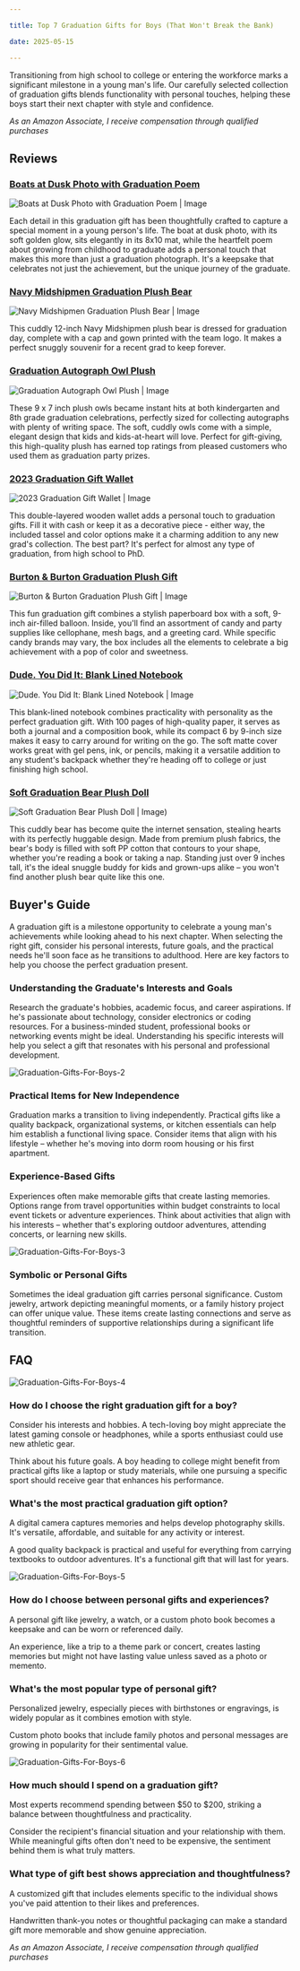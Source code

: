 ```yaml
---

title: Top 7 Graduation Gifts for Boys (That Won't Break the Bank)

date: 2025-05-15

---
```


Transitioning from high school to college or entering the workforce marks a significant milestone in a young man's life. Our carefully selected collection of graduation gifts blends functionality with personal touches, helping these boys start their next chapter with style and confidence. 

*As an Amazon Associate, I receive compensation through qualified purchases*


## Reviews


### [Boats at Dusk Photo with Graduation Poem](https://serp.ly/@bar/amazon/Graduation+Gifts+For+Boys?utm\_term=boats-at-dusk-photo-with-graduation-poem)

![Boats at Dusk Photo with Graduation Poem | Image](https://encrypted-tbn0.gstatic.com/shopping?q=tbn:ANd9GcR008BkQT-n0PvmcFgnEdsam1dlVBIhK1pSei3W4xenSdPTM7E&usqp=CAY)

Each detail in this graduation gift has been thoughtfully crafted to capture a special moment in a young person's life. The boat at dusk photo, with its soft golden glow, sits elegantly in its 8x10 mat, while the heartfelt poem about growing from childhood to graduate adds a personal touch that makes this more than just a graduation photograph. It's a keepsake that celebrates not just the achievement, but the unique journey of the graduate. 


### [Navy Midshipmen Graduation Plush Bear](https://serp.ly/@bar/amazon/Graduation+Gifts+For+Boys?utm\_term=navy-midshipmen-graduation-plush-bear)

![Navy Midshipmen Graduation Plush Bear | Image](https://encrypted-tbn3.gstatic.com/shopping?q=tbn:ANd9GcRoK-2oiQlm8OJhp1T3Y82E7rxngNiu3aW3IzzJfJLIrPFYOroR&usqp=CAY)

This cuddly 12-inch Navy Midshipmen plush bear is dressed for graduation day, complete with a cap and gown printed with the team logo. It makes a perfect snuggly souvenir for a recent grad to keep forever. 


### [Graduation Autograph Owl Plush](https://serp.ly/@bar/amazon/Graduation+Gifts+For+Boys?utm\_term=graduation-autograph-owl-plush)

![Graduation Autograph Owl Plush | Image](https://encrypted-tbn3.gstatic.com/shopping?q=tbn:ANd9GcSY8hvT1gYrWaRs6czpzFrC-HA-WJRKb-aj1BB7ZB7lKJvOnGLOnD-QlRPKQSNRGNcoUQYKnbi7jGMV87F-Jq38ByHX5sjf&usqp=CAY)

These 9 x 7 inch plush owls became instant hits at both kindergarten and 8th grade graduation celebrations, perfectly sized for collecting autographs with plenty of writing space. The soft, cuddly owls come with a simple, elegant design that kids and kids-at-heart will love. Perfect for gift-giving, this high-quality plush has earned top ratings from pleased customers who used them as graduation party prizes. 


### [2023 Graduation Gift Wallet](https://serp.ly/@bar/amazon/Graduation+Gifts+For+Boys?utm\_term=2023-graduation-gift-wallet)

![2023 Graduation Gift Wallet | Image](https://encrypted-tbn2.gstatic.com/shopping?q=tbn:ANd9GcQTZtThtHySFlHpjqfLNmaTc-1AQV-xbRHx9\_npFwO3wQ\_s3dpWhQbbW5a-rhdweWjMc3z\_6TAQcNbW0PR\_GmygE\_bF31t4&usqp=CAY)

This double-layered wooden wallet adds a personal touch to graduation gifts. Fill it with cash or keep it as a decorative piece - either way, the included tassel and color options make it a charming addition to any new grad's collection. The best part? It's perfect for almost any type of graduation, from high school to PhD. 


### [Burton & Burton Graduation Plush Gift](https://serp.ly/@bar/amazon/Graduation+Gifts+For+Boys?utm\_term=burton-burton-graduation-plush-gift)

![Burton & Burton Graduation Plush Gift | Image](https://encrypted-tbn1.gstatic.com/shopping?q=tbn:ANd9GcSdABCMIQBDBbf6jFEnlZrVMpweywgAzgG-VCx\_9reV2eJdy1dypCPriEfISOeMUrMJ16MQB7I-JzJ\_ZhsJjQnPHF0dDjY9Bg&usqp=CAY)

This fun graduation gift combines a stylish paperboard box with a soft, 9-inch air-filled balloon. Inside, you'll find an assortment of candy and party supplies like cellophane, mesh bags, and a greeting card. While specific candy brands may vary, the box includes all the elements to celebrate a big achievement with a pop of color and sweetness. 


### [Dude. You Did It: Blank Lined Notebook](https://serp.ly/@bar/amazon/Graduation+Gifts+For+Boys?utm\_term=dude-you-did-it-blank-lined-notebook)

![Dude. You Did It: Blank Lined Notebook | Image](https://encrypted-tbn1.gstatic.com/shopping?q=tbn:ANd9GcSOmvlizXoI1TAepkmKpLtwJ6E9vWkOUL06ppvuqZwLgQbZOzky3g73Adw6BzVBHI4tG7FVKd3vWfi4\_zwpL-hfJuaL4Q3cvA&usqp=CAY)

This blank-lined notebook combines practicality with personality as the perfect graduation gift. With 100 pages of high-quality paper, it serves as both a journal and a composition book, while its compact 6 by 9-inch size makes it easy to carry around for writing on the go. The soft matte cover works great with gel pens, ink, or pencils, making it a versatile addition to any student's backpack whether they're heading off to college or just finishing high school. 


### [Soft Graduation Bear Plush Doll](https://serp.ly/@bar/amazon/Graduation+Gifts+For+Boys?utm\_term=soft-graduation-bear-plush-doll)

![Soft Graduation Bear Plush Doll | Image](https://encrypted-tbn2.gstatic.com/shopping?q=tbn:ANd9GcTEB2rUztbVRHVI3Yi8AK4NRRni\_SMcY3IQT57-tAZdteYMWevsqfvJxL70cXj2h1R0d0CSyzpv6m7NrQhszMSJMXxSVJel8g&usqp=CAY))

This cuddly bear has become quite the internet sensation, stealing hearts with its perfectly huggable design. Made from premium plush fabrics, the bear's body is filled with soft PP cotton that contours to your shape, whether you're reading a book or taking a nap. Standing just over 9 inches tall, it's the ideal snuggle buddy for kids and grown-ups alike – you won't find another plush bear quite like this one. 


## Buyer's Guide

A graduation gift is a milestone opportunity to celebrate a young man's achievements while looking ahead to his next chapter. When selecting the right gift, consider his personal interests, future goals, and the practical needs he'll soon face as he transitions to adulthood. Here are key factors to help you choose the perfect graduation present. 


### Understanding the Graduate's Interests and Goals

Research the graduate's hobbies, academic focus, and career aspirations. If he's passionate about technology, consider electronics or coding resources. For a business-minded student, professional books or networking events might be ideal. Understanding his specific interests will help you select a gift that resonates with his personal and professional development. 

![Graduation-Gifts-For-Boys-2](https://imagedelivery.net/vy2bglCGN6hEeWOnSe2c7A/Graduation-Gifts-For-Boys-2/h=540,fit=pad,background=black)


### Practical Items for New Independence

Graduation marks a transition to living independently. Practical gifts like a quality backpack, organizational systems, or kitchen essentials can help him establish a functional living space. Consider items that align with his lifestyle – whether he's moving into dorm room housing or his first apartment. 


### Experience-Based Gifts

Experiences often make memorable gifts that create lasting memories. Options range from travel opportunities within budget constraints to local event tickets or adventure experiences. Think about activities that align with his interests – whether that's exploring outdoor adventures, attending concerts, or learning new skills. 

![Graduation-Gifts-For-Boys-3](https://imagedelivery.net/vy2bglCGN6hEeWOnSe2c7A/Graduation-Gifts-For-Boys-3/h=540,fit=pad,background=black)


### Symbolic or Personal Gifts

Sometimes the ideal graduation gift carries personal significance. Custom jewelry, artwork depicting meaningful moments, or a family history project can offer unique value. These items create lasting connections and serve as thoughtful reminders of supportive relationships during a significant life transition. 


## FAQ

![Graduation-Gifts-For-Boys-4](https://imagedelivery.net/vy2bglCGN6hEeWOnSe2c7A/Graduation-Gifts-For-Boys-4/h=540,fit=pad,background=black)


### How do I choose the right graduation gift for a boy?

Consider his interests and hobbies. A tech-loving boy might appreciate the latest gaming console or headphones, while a sports enthusiast could use new athletic gear. 

Think about his future goals. A boy heading to college might benefit from practical gifts like a laptop or study materials, while one pursuing a specific sport should receive gear that enhances his performance. 


### What's the most practical graduation gift option?

A digital camera captures memories and helps develop photography skills. It's versatile, affordable, and suitable for any activity or interest. 

A good quality backpack is practical and useful for everything from carrying textbooks to outdoor adventures. It's a functional gift that will last for years. 

![Graduation-Gifts-For-Boys-5](https://imagedelivery.net/vy2bglCGN6hEeWOnSe2c7A/Graduation-Gifts-For-Boys-5/h=540,fit=pad,background=black)


### How do I choose between personal gifts and experiences?

A personal gift like jewelry, a watch, or a custom photo book becomes a keepsake and can be worn or referenced daily. 

An experience, like a trip to a theme park or concert, creates lasting memories but might not have lasting value unless saved as a photo or memento. 


### What's the most popular type of personal gift?

Personalized jewelry, especially pieces with birthstones or engravings, is widely popular as it combines emotion with style. 

Custom photo books that include family photos and personal messages are growing in popularity for their sentimental value. 

![Graduation-Gifts-For-Boys-6](https://imagedelivery.net/vy2bglCGN6hEeWOnSe2c7A/Graduation-Gifts-For-Boys-6/h=540,fit=pad,background=black)


### How much should I spend on a graduation gift?

Most experts recommend spending between $50 to $200, striking a balance between thoughtfulness and practicality. 

Consider the recipient's financial situation and your relationship with them. While meaningful gifts often don't need to be expensive, the sentiment behind them is what truly matters. 


### What type of gift best shows appreciation and thoughtfulness?

A customized gift that includes elements specific to the individual shows you've paid attention to their likes and preferences. 

Handwritten thank-you notes or thoughtful packaging can make a standard gift more memorable and show genuine appreciation. 

*As an Amazon Associate, I receive compensation through qualified purchases*